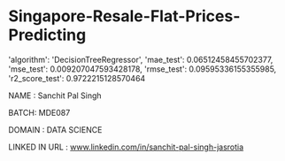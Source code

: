 # Singapore-Resale-Flat-Prices-Predicting

'algorithm': 'DecisionTreeRegressor', 
'mae_test': 0.06512458455702377, 
'mse_test': 0.009207047593428178, 
'rmse_test': 0.09595336155355985, 
'r2_score_test': 0.9722215128570464


NAME : Sanchit Pal Singh

BATCH: MDE087

DOMAIN : DATA SCIENCE

LINKED IN URL : www.linkedin.com/in/sanchit-pal-singh-jasrotia
